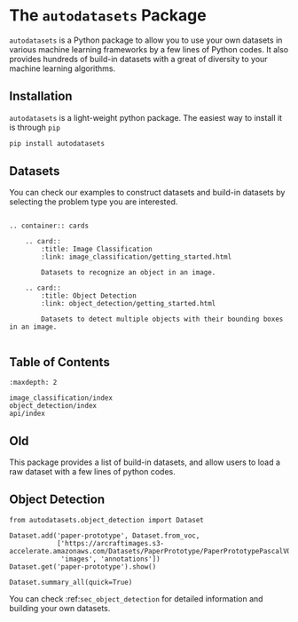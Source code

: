 # The `autodatasets` Package

`autodatasets` is a Python package to allow you to use your own datasets in various
machine learning frameworks by a few lines of Python codes. It also provides
hundreds of build-in datasets with a great of diversity to your machine learning algorithms.

## Installation

`autodatasets` is a light-weight python package. The easiest way to install it is through `pip`


```bash
pip install autodatasets
```


## Datasets

You can check our examples to construct datasets and build-in datasets by selecting
the problem type you are interested.

```eval_rst

.. container:: cards

    .. card::
        :title: Image Classification
        :link: image_classification/getting_started.html

        Datasets to recognize an object in an image.

    .. card::
        :title: Object Detection
        :link: object_detection/getting_started.html

        Datasets to detect multiple objects with their bounding boxes in an image.


```

## Table of Contents

```toc
:maxdepth: 2

image_classification/index
object_detection/index
api/index
```

## Old
This package provides a list of build-in datasets, and allow users to load a raw dataset with a few lines of python codes.


## Object Detection

```{.python .input}
from autodatasets.object_detection import Dataset

Dataset.add('paper-prototype', Dataset.from_voc,
            ['https://arcraftimages.s3-accelerate.amazonaws.com/Datasets/PaperPrototype/PaperPrototypePascalVOC.zip',
             'images', 'annotations'])
Dataset.get('paper-prototype').show()
```

```{.python .input}
Dataset.summary_all(quick=True)
```

You can check :ref:`sec_object_detection` for detailed information and building your own datasets.


